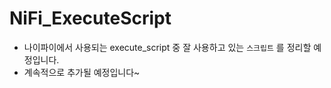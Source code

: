 # NiFi_ExecuteScript
 - 나이파이에서 사용되는 execute_script 중 잘 사용하고 있는 `스크립트` 를 정리할 예정입니다.
 - 계속적으로 추가될 예정입니다~
